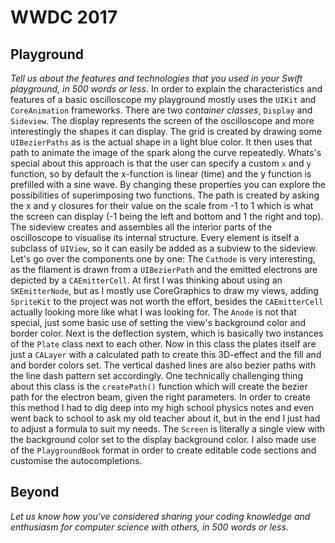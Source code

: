 # WWDC 2017
## Playground
*Tell us about the features and technologies that you used in your Swift playground, in 500 words or less*.
In order to explain the characteristics and features of a basic oscilloscope my playground mostly uses the `UIKit` and `CoreAnimation` frameworks.
There are two *container classes*, `Display` and `Sideview`. The display represents the screen of the oscilloscope and more interestingly the shapes it can display. The grid is created by drawing some `UIBezierPaths` as is the actual shape in a light blue color. It then uses that path to animate the image of the spark along the curve repeatedly.
Whats's special about this approach is that the user can specify a custom `x` and `y` function, so by default the x-function is linear (time) and the y function is prefilled with a sine wave. By changing these properties you can explore the possibilities of superimposing two functions. 
The path is created by asking the x and y closures for their value on the scale from -1 to 1 which is what the screen can display (-1 being the left and bottom and 1 the right and top).
The sideview creates and assembles all the interior parts of the oscilloscope to visualise its internal structure. Every element is itself a subclass of `UIView`, so it can easily be added as a subview to the sideview.
Let's go over the components one by one:
The `Cathode` is very interesting, as the filament is drawn from a `UIBezierPath` and the emitted electrons are depicted by a `CAEmitterCell`. At first I was thinking about using an `SKEmitterNode`, but as I mostly use CoreGraphics to draw my views, adding `SpriteKit` to the project was not worth the effort, besides the `CAEmitterCell` actually looking more like what I was looking for.
The `Anode` is not that special, just some basic use of setting the view's background color and border color.
Next is the deflection system, which is basically two instances of the `Plate` class next to each other. Now in this class the plates itself are just a `CALayer` with a calculated path to create this 3D-effect and the fill and and border colors set. The vertical dashed lines are also bezier paths with the line dash pattern set accordingly.
One technically challenging thing about this class is the `createPath()` function which will create the bezier path for the electron beam, given the right parameters. In order to create this method I had to dig deep into my high school physics notes and even went back to school to ask my old teacher about it, but in the end I just had to adjust a formula to suit my needs.
The `Screen` is literally a single view with the background color set to the display background color.
I also made use of the `PlaygroundBook` format in order to create editable code sections and customise the autocompletions.

## Beyond
*Let us know how you've considered sharing your coding knowledge and enthusiasm for computer science with others, in 500 words or less*.
